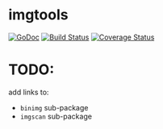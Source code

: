 # imgtools

[![GoDoc](http://img.shields.io/badge/go-documentation-blue.svg?style=flat-square)](http://godoc.org/github.com/aurelien-rainone/imgtools) [![Build Status](https://travis-ci.org/aurelien-rainone/imgtools.svg?branch=master)](https://travis-ci.org/aurelien-rainone/imgtools) [![Coverage Status](https://coveralls.io/repos/github/aurelien-rainone/imgtools/badge.svg?branch=master)](https://coveralls.io/github/aurelien-rainone/imgtools?branch=master)


# TODO:

add links to:
- `binimg` sub-package
- `imgscan` sub-package
